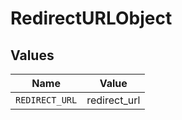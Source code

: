 # RedirectURLObject


## Values

| Name           | Value          |
| -------------- | -------------- |
| `REDIRECT_URL` | redirect_url   |